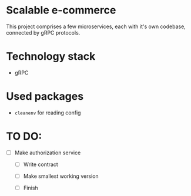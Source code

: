 # Scalable e-commerce
This project comprises a few microservices, each with it's own codebase, connected by gRPC protocols.

# Technology stack
 - gRPC

# Used packages
 - `cleanenv` for reading config

# TO DO:
- [ ] Make authorization service
    - [ ] Write contract
    - [ ] Make smallest working version
    - [ ] Finish

